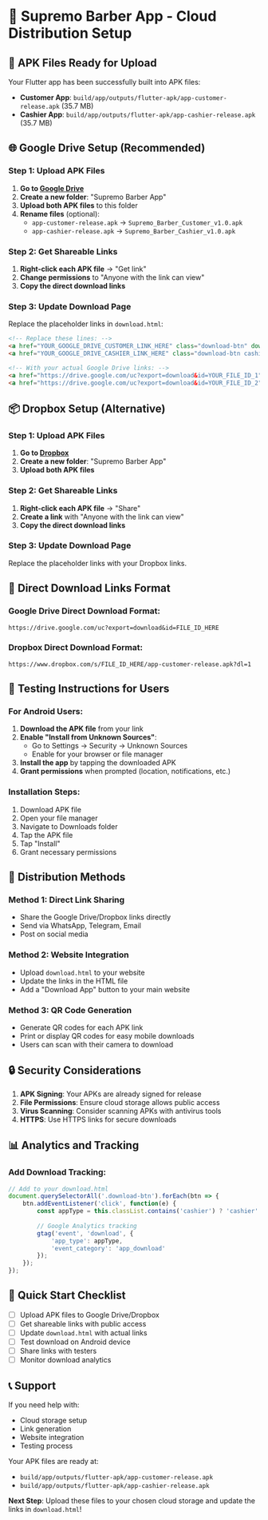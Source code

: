 # 🚀 Supremo Barber App - Cloud Distribution Setup

## 📱 APK Files Ready for Upload
Your Flutter app has been successfully built into APK files:

- **Customer App**: `build/app/outputs/flutter-apk/app-customer-release.apk` (35.7 MB)
- **Cashier App**: `build/app/outputs/flutter-apk/app-cashier-release.apk` (35.7 MB)

## 🌐 Google Drive Setup (Recommended)

### Step 1: Upload APK Files
1. **Go to [Google Drive](https://drive.google.com)**
2. **Create a new folder**: "Supremo Barber App"
3. **Upload both APK files** to this folder
4. **Rename files** (optional):
   - `app-customer-release.apk` → `Supremo_Barber_Customer_v1.0.apk`
   - `app-cashier-release.apk` → `Supremo_Barber_Cashier_v1.0.apk`

### Step 2: Get Shareable Links
1. **Right-click each APK file** → "Get link"
2. **Change permissions** to "Anyone with the link can view"
3. **Copy the direct download links**

### Step 3: Update Download Page
Replace the placeholder links in `download.html`:

```html
<!-- Replace these lines: -->
<a href="YOUR_GOOGLE_DRIVE_CUSTOMER_LINK_HERE" class="download-btn" download>
<a href="YOUR_GOOGLE_DRIVE_CASHIER_LINK_HERE" class="download-btn cashier" download>

<!-- With your actual Google Drive links: -->
<a href="https://drive.google.com/uc?export=download&id=YOUR_FILE_ID_1" class="download-btn" download>
<a href="https://drive.google.com/uc?export=download&id=YOUR_FILE_ID_2" class="download-btn cashier" download>
```

## 📦 Dropbox Setup (Alternative)

### Step 1: Upload APK Files
1. **Go to [Dropbox](https://dropbox.com)**
2. **Create a new folder**: "Supremo Barber App"
3. **Upload both APK files**

### Step 2: Get Shareable Links
1. **Right-click each APK file** → "Share"
2. **Create a link** with "Anyone with the link can view"
3. **Copy the direct download links**

### Step 3: Update Download Page
Replace the placeholder links with your Dropbox links.

## 🔗 Direct Download Links Format

### Google Drive Direct Download Format:
```
https://drive.google.com/uc?export=download&id=FILE_ID_HERE
```

### Dropbox Direct Download Format:
```
https://www.dropbox.com/s/FILE_ID_HERE/app-customer-release.apk?dl=1
```

## 📱 Testing Instructions for Users

### For Android Users:
1. **Download the APK file** from your link
2. **Enable "Install from Unknown Sources"**:
   - Go to Settings → Security → Unknown Sources
   - Enable for your browser or file manager
3. **Install the app** by tapping the downloaded APK
4. **Grant permissions** when prompted (location, notifications, etc.)

### Installation Steps:
1. Download APK file
2. Open your file manager
3. Navigate to Downloads folder
4. Tap the APK file
5. Tap "Install"
6. Grant necessary permissions

## 🎯 Distribution Methods

### Method 1: Direct Link Sharing
- Share the Google Drive/Dropbox links directly
- Send via WhatsApp, Telegram, Email
- Post on social media

### Method 2: Website Integration
- Upload `download.html` to your website
- Update the links in the HTML file
- Add a "Download App" button to your main website

### Method 3: QR Code Generation
- Generate QR codes for each APK link
- Print or display QR codes for easy mobile downloads
- Users can scan with their camera to download

## 🔒 Security Considerations

1. **APK Signing**: Your APKs are already signed for release
2. **File Permissions**: Ensure cloud storage allows public access
3. **Virus Scanning**: Consider scanning APKs with antivirus tools
4. **HTTPS**: Use HTTPS links for secure downloads

## 📊 Analytics and Tracking

### Add Download Tracking:
```javascript
// Add to your download.html
document.querySelectorAll('.download-btn').forEach(btn => {
    btn.addEventListener('click', function(e) {
        const appType = this.classList.contains('cashier') ? 'cashier' : 'customer';
        
        // Google Analytics tracking
        gtag('event', 'download', {
            'app_type': appType,
            'event_category': 'app_download'
        });
    });
});
```

## 🚀 Quick Start Checklist

- [ ] Upload APK files to Google Drive/Dropbox
- [ ] Get shareable links with public access
- [ ] Update `download.html` with actual links
- [ ] Test download on Android device
- [ ] Share links with testers
- [ ] Monitor download analytics

## 📞 Support

If you need help with:
- Cloud storage setup
- Link generation
- Website integration
- Testing process

Your APK files are ready at:
- `build/app/outputs/flutter-apk/app-customer-release.apk`
- `build/app/outputs/flutter-apk/app-cashier-release.apk`

**Next Step**: Upload these files to your chosen cloud storage and update the links in `download.html`!
